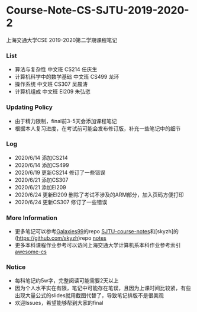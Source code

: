 # Course-Note-CS-SJTU-2019-2020-2
上海交通大学CSE 2019-2020第二学期课程笔记

### List
* 算法与复杂性 中文班 CS214 任庆生
* 计算机科学中的数学基础 中文班 CS499 龙环
* 操作系统 中文班 CS307 吴晨涛
* 计算机组成 中文班 EI209 朱弘恣

### Updating Policy
* 由于精力限制，final前3-5天会添加课程笔记
* 根据本人复习进度，在考试前可能会发布修订版，补充一些笔记中的细节

### Log
* 2020/6/14 添加CS214
* 2020/6/14 添加CS499
* 2020/6/19 更新CS214 修订了一些错误
* 2020/6/21 添加CS307
* 2020/6/21 添加EI209
* 2020/6/24 更新EI209 删除了考试不涉及的ARM部分，加入页码方便打印
* 2020/6/24 更新CS307 修订了一些错误

### More Information
* 更多笔记可以参考[Galaxies99](https://github.com/Galaxies99)的repo [SJTU-course-notes](https://github.com/Galaxies99/SJTU-course-notes)和[skyzh]的(https://github.com/skyzh)repo [notes](https://github.com/skyzh/notes)
* 更多本科课程作业参考可以访问上海交通大学计算机系本科作业参考索引[awesome-cs](https://github.com/SJTU-CSE/awesome-cs)

### Notice
* 每科笔记约5w字，完整阅读可能需要2天以上
* 因为个人水平实在有限，笔记中可能存在笔误，且因为上课时间比较紧，有些出现大量公式的slides就用截图代替了，导致笔记排版不是很美观
* 欢迎Issues，希望能够帮到大家的final
